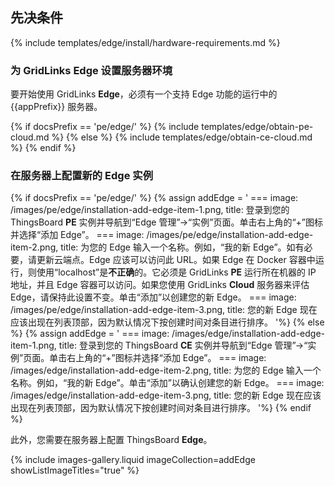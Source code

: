 ## 先决条件

{% include templates/edge/install/hardware-requirements.md %}

### 为 GridLinks Edge 设置服务器环境

要开始使用 GridLinks **Edge**，必须有一个支持 Edge 功能的运行中的 {{appPrefix}} 服务器。

{% if docsPrefix == 'pe/edge/' %}
{% include templates/edge/obtain-pe-cloud.md %}
{% else %}
{% include templates/edge/obtain-ce-cloud.md %}
{% endif %}

### 在服务器上配置新的 Edge 实例

{% if docsPrefix == 'pe/edge/' %}
{% assign addEdge = '
    ===
        image: /images/pe/edge/installation-add-edge-item-1.png,
        title: 登录到您的 ThingsBoard <b>PE</b> 实例并导航到“Edge 管理”->“实例”页面。单击右上角的“+”图标并选择“添加 Edge”。
    ===
        image: /images/pe/edge/installation-add-edge-item-2.png,
        title: 为您的 Edge 输入一个名称。例如，“我的新 Edge”。如有必要，请更新云端点。Edge 应该可以访问此 URL。如果 Edge 在 Docker 容器中运行，则使用“localhost”是<b>不正确</b>的。它必须是 GridLinks <b>PE</b> 运行所在机器的 IP 地址，并且 Edge 容器可以访问。如果您使用 GridLinks <b>Cloud</b> 服务器来评估 Edge，请保持此设置不变。单击“添加”以创建您的新 Edge。
    ===
        image: /images/pe/edge/installation-add-edge-item-3.png,
        title: 您的新 Edge 现在应该出现在列表顶部，因为默认情况下按创建时间对条目进行排序。
'%}
{% else %}
{% assign addEdge = '
    ===
        image: /images/edge/installation-add-edge-item-1.png,
        title: 登录到您的 ThingsBoard <b>CE</b> 实例并导航到“Edge 管理”->“实例”页面。单击右上角的“+”图标并选择“添加 Edge”。
    ===
        image: /images/edge/installation-add-edge-item-2.png,
        title: 为您的 Edge 输入一个名称。例如，“我的新 Edge”。单击“添加”以确认创建您的新 Edge。
    ===
        image: /images/edge/installation-add-edge-item-3.png,
        title: 您的新 Edge 现在应该出现在列表顶部，因为默认情况下按创建时间对条目进行排序。
'%}
{% endif %}

此外，您需要在服务器上配置 ThingsBoard **Edge**。

{% include images-gallery.liquid imageCollection=addEdge showListImageTitles="true" %}